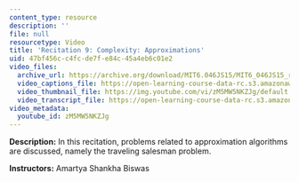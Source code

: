 ```yaml
---
content_type: resource
description: ''
file: null
resourcetype: Video
title: 'Recitation 9: Complexity: Approximations'
uid: 47bf456c-c4fc-de7f-e84c-45a4eb6c01e2
video_files:
  archive_url: https://archive.org/download/MIT6.046JS15/MIT6_046JS15_rec09_300k.mp4
  video_captions_file: https://open-learning-course-data-rc.s3.amazonaws.com/6-046j-design-and-analysis-of-algorithms-spring-2015/66388ec50c215cada1e6dd574995821d_zM5MW5NKZJg.vtt
  video_thumbnail_file: https://img.youtube.com/vi/zM5MW5NKZJg/default.jpg
  video_transcript_file: https://open-learning-course-data-rc.s3.amazonaws.com/6-046j-design-and-analysis-of-algorithms-spring-2015/c42c33c495bf76b56e4056991bf2908c_zM5MW5NKZJg.pdf
video_metadata:
  youtube_id: zM5MW5NKZJg
---
```


**Description:** In this recitation, problems related to approximation algorithms are discussed, namely the traveling salesman problem.

**Instructors:** Amartya Shankha Biswas